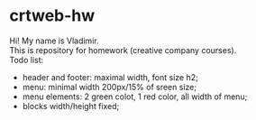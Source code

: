 # crtweb-hw
Hi! My name is Vladimir.  
This is repository for homework (creative company courses).  
Todo list:  
- header and footer: maximal width, font size h2;  
- menu: minimal width 200px/15% of sreen size;  
- menu elements: 2 green colot, 1 red color, all width of menu;  
- blocks width/height fixed;  
